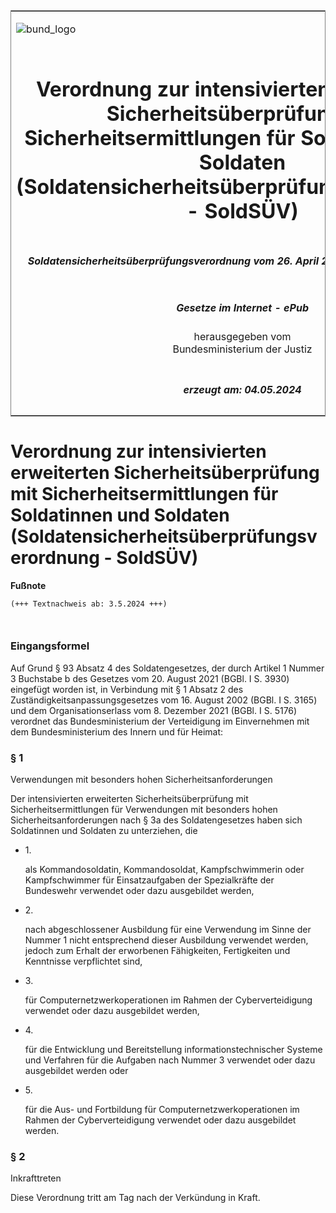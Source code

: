 <span id="DECKBLATT.html"></span>

<table border="0" frame="border" width="100%">

<tr valign="top">

<td align="left">

![bund\_logo](BfJ_2021_Web_de_de.gif)

</td>

<td align="right">

 

</td>

</tr>

<tr align="center" valign="middle">

<td colspan="2">

# Verordnung zur intensivierten erweiterten Sicherheitsüberprüfung mit Sicherheitsermittlungen für Soldatinnen und Soldaten (Soldatensicherheitsüberprüfungsverordnung - SoldSÜV)

</td>

</tr>

<tr align="center" valign="middle">

<td colspan="2">

##### Soldatensicherheitsüberprüfungsverordnung vom 26. April 2024 (BGBl. 2024 I Nr. 141)

</td>

</tr>

<tr align="center" valign="middle">

<td colspan="2">

  
  

##### Gesetze im Internet - ePub  
  
herausgegeben vom  
Bundesministerium der Justiz

</td>

</tr>

<tr align="center" valign="bottom">

<td colspan="2">

  
  

##### erzeugt am: 04.05.2024

</td>

</tr>

</table>

<span id="BJNR08D0A0024.html"></span>

# Verordnung zur intensivierten erweiterten Sicherheitsüberprüfung mit Sicherheitsermittlungen für Soldatinnen und Soldaten (Soldatensicherheitsüberprüfungsverordnung - SoldSÜV)

<div>

  
**Fußnote**

<div class="jnhtml">

<div>

<div class="jurAbsatz">

  

``` 
(+++ Textnachweis ab: 3.5.2024 +++)

 
```

</div>

</div>

</div>

</div>

<span id="BJNR08D0A0024BJNE000100000.html"></span>

### Eingangsformel  

<div>

<div class="jnhtml">

<div>

<div class="jurAbsatz">

Auf Grund § 93 Absatz 4 des Soldatengesetzes, der durch Artikel 1 Nummer
3 Buchstabe b des Gesetzes vom 20. August 2021 (BGBl. I S. 3930)
eingefügt worden ist, in Verbindung mit § 1 Absatz 2 des
Zuständigkeitsanpassungsgesetzes vom 16. August 2002 (BGBl. I S. 3165)
und dem Organisationserlass vom 8. Dezember 2021 (BGBl. I S. 5176)
verordnet das Bundesministerium der Verteidigung im Einvernehmen mit dem
Bundesministerium des Innern und für Heimat:

</div>

</div>

</div>

</div>

<span id="BJNR08D0A0024BJNE000200000.html"></span>

### § 1  
Verwendungen mit besonders hohen Sicherheitsanforderungen

<div>

<div class="jnhtml">

<div>

<div class="jurAbsatz">

Der intensivierten erweiterten Sicherheitsüberprüfung mit
Sicherheitsermittlungen für Verwendungen mit besonders hohen
Sicherheitsanforderungen nach § 3a des Soldatengesetzes haben sich
Soldatinnen und Soldaten zu unterziehen, die

  - 1\.
    
    <div>
    
    als Kommandosoldatin, Kommandosoldat, Kampfschwimmerin oder
    Kampfschwimmer für Einsatzaufgaben der Spezialkräfte der Bundeswehr
    verwendet oder dazu ausgebildet werden,
    
    </div>

  - 2\.
    
    <div>
    
    nach abgeschlossener Ausbildung für eine Verwendung im Sinne der
    Nummer 1 nicht entsprechend dieser Ausbildung verwendet werden,
    jedoch zum Erhalt der erworbenen Fähigkeiten, Fertigkeiten und
    Kenntnisse verpflichtet sind,
    
    </div>

  - 3\.
    
    <div>
    
    für Computernetzwerkoperationen im Rahmen der Cyberverteidigung
    verwendet oder dazu ausgebildet werden,
    
    </div>

  - 4\.
    
    <div>
    
    für die Entwicklung und Bereitstellung informationstechnischer
    Systeme und Verfahren für die Aufgaben nach Nummer 3 verwendet oder
    dazu ausgebildet werden oder
    
    </div>

  - 5\.
    
    <div>
    
    für die Aus- und Fortbildung für Computernetzwerkoperationen im
    Rahmen der Cyberverteidigung verwendet oder dazu ausgebildet werden.
    
    </div>

</div>

</div>

</div>

</div>

<span id="BJNR08D0A0024BJNE000300000.html"></span>

### § 2  
Inkrafttreten

<div>

<div class="jnhtml">

<div>

<div class="jurAbsatz">

Diese Verordnung tritt am Tag nach der Verkündung in Kraft.

</div>

</div>

</div>

</div>
